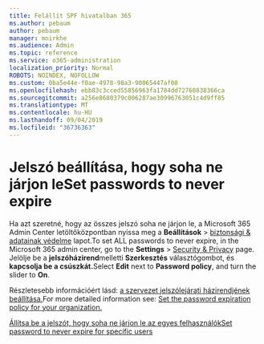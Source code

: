 ```yaml
---
title: Felállít SPF hivatalban 365
ms.author: pebaum
author: pebaum
manager: mnirkhe
ms.audience: Admin
ms.topic: reference
ms.service: o365-administration
localization_priority: Normal
ROBOTS: NOINDEX, NOFOLLOW
ms.custom: 0ba5e44e-f0ae-4978-98a3-90065447af08
ms.openlocfilehash: ebb83c3cced55856963fa1784dd72760838366ca
ms.sourcegitcommit: a256e8680379c006287ae30996763051c4d9ff85
ms.translationtype: MT
ms.contentlocale: hu-HU
ms.lasthandoff: 09/04/2019
ms.locfileid: "36736363"
---
```

# <a name="set-passwords-to-never-expire"></a><span data-ttu-id="7ac7f-102">Jelszó beállítása, hogy soha ne járjon le</span><span class="sxs-lookup"><span data-stu-id="7ac7f-102">Set passwords to never expire</span></span> 

<span data-ttu-id="7ac7f-103">Ha azt szeretné, hogy az összes jelszó soha ne járjon le, a Microsoft 365 Admin Center letöltőközpontban nyissa meg a **Beállítások** > [biztonsági &amp; adatainak védelme](https://portal.office.com/adminportal/home#/settings/security) lapot.</span><span class="sxs-lookup"><span data-stu-id="7ac7f-103">To set ALL passwords to never expire, in the Microsoft 365 admin center, go to the **Settings** > [Security &amp; Privacy](https://portal.office.com/adminportal/home#/settings/security) page.</span></span> <span data-ttu-id="7ac7f-104">Jelölje be a **jelszóházirend**melletti **Szerkesztés** választógombot, és **kapcsolja be a csúszkát.**</span><span class="sxs-lookup"><span data-stu-id="7ac7f-104">Select **Edit** next to **Password policy**, and turn the slider to **On**.</span></span>
  
<span data-ttu-id="7ac7f-105">Részletesebb információért lásd: [a szervezet jelszólejárati házirendjének beállítása.](https://docs.microsoft.com/office365/admin/manage/set-password-expiration-policy)</span><span class="sxs-lookup"><span data-stu-id="7ac7f-105">For more detailed information see: [Set the password expiration policy for your organization.](https://docs.microsoft.com/office365/admin/manage/set-password-expiration-policy)</span></span>
  
[<span data-ttu-id="7ac7f-106">Állítsa be a jelszót, hogy soha ne járjon le az egyes felhasználók</span><span class="sxs-lookup"><span data-stu-id="7ac7f-106">Set password to never expire for specific users</span></span>](https://docs.microsoft.com/office365/admin/add-users/set-password-to-never-expire)
  
